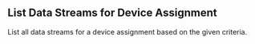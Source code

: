 List Data Streams for Device Assignment
---------------------------------------
List all data streams for a device assignment based on the given criteria.